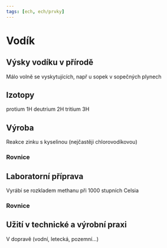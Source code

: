 ```yaml
---
tags: [ech, ech/prvky]
---
```

# Vodík
## Výsky vodíku v přírodě
Málo volně se vyskytujících, např u sopek v sopečných plynech
## Izotopy
protium 1H
deutrium 2H
tritium 3H
## Výroba
Reakce zinku s kyselinou (nejčastěji chlorovodíkovou)
### Rovnice
## Laboratorní příprava
Vyrábí se rozkladem methanu při 1000 stupních Celsia
### Rovnice
## Užití v technické a výrobní praxi
V dopravě (vodní, letecká, pozemní...)